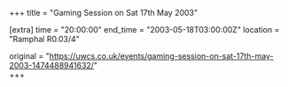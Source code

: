 +++
title = "Gaming Session on Sat 17th May 2003"

[extra]
time = "20:00:00"
end_time = "2003-05-18T03:00:00Z"
location = "Ramphal R0.03/4"

original = "https://uwcs.co.uk/events/gaming-session-on-sat-17th-may-2003-1474488941632/"    
+++



